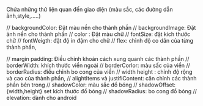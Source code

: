 Chứa những thứ liện quan đến giao diện (màu sắc, các đường dẫn ảnh,style,.....)


// backgroundColor: Đặt màu nền cho thành phần
// backgroundImage: Đặt ảnh nền cho thành phần
// color : Đặt màu chữ
// fontSize: đặt kích thước chữ
// fontWeigth: đặt độ in đậm cho chữ
// flex: chỉnh độ co dãn của từng thành phần,

// margin padding: Điều chỉnh khoản cách xung quanh các thành phần
// borderWidth: khích thước viền ngoài
// borderCorlor: màu sấc của viền
// borderRadius: điều chỉnh bo cong của viền
// width height : chỉnh độ rộng và cao của thành phần,
// alightItems và justifiContent: căn chỉnh các thành phần bên trong
// shadowColor: màu sắc đổ bóng
// shadowOffset:{width,height} set kích thước đổ bóng
// shadowRadius: bo cong đổ bóng
// elevation: dành cho android